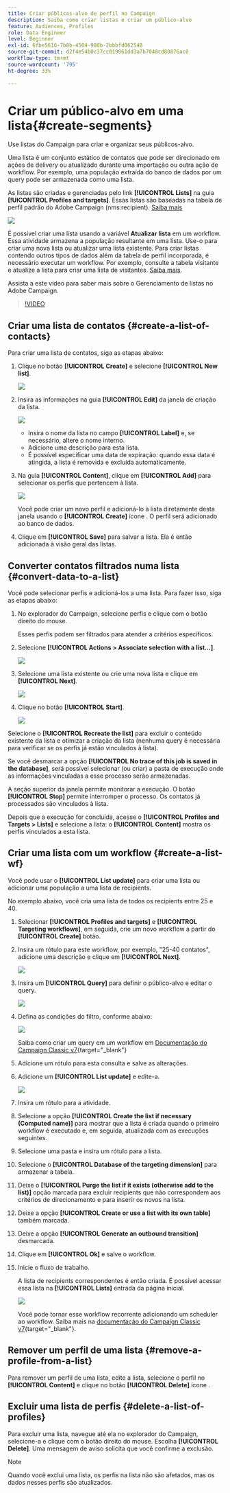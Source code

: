 ```yaml
---
title: Criar públicos-alvo de perfil no Campaign
description: Saiba como criar listas e criar um público-alvo
feature: Audiences, Profiles
role: Data Engineer
level: Beginner
exl-id: 6fbe5616-7b8b-4504-988b-2bbbfd062548
source-git-commit: d2f4e54b0c37cc019061dd3a7b7048cd80876ac0
workflow-type: tm+mt
source-wordcount: '795'
ht-degree: 33%

---
```


# Criar um público-alvo em uma lista{#create-segments}

Use listas do Campaign para criar e organizar seus públicos-alvo.

Uma lista é um conjunto estático de contatos que pode ser direcionado em ações de delivery ou atualizado durante uma importação ou outra ação de workflow. Por exemplo, uma população extraída do banco de dados por um query pode ser armazenada como uma lista.

As listas são criadas e gerenciadas pelo link **[!UICONTROL Lists]** na guia **[!UICONTROL Profiles and targets]**. Essas listas são baseadas na tabela de perfil padrão do Adobe Campaign (nms:recipient). [Saiba mais](../dev/datamodel.md#ootb-profiles.md)

![](assets/list-dashboard.png)

É possível criar uma lista usando a variável **Atualizar lista** em um workflow. Essa atividade armazena a população resultante em uma lista. Use-o para criar uma nova lista ou atualizar uma lista existente. Para criar listas contendo outros tipos de dados além da tabela de perfil incorporada, é necessário executar um workflow. Por exemplo, consulte a tabela visitante e atualize a lista para criar uma lista de visitantes. [Saiba mais](#create-a-list-wf).

Assista a este vídeo para saber mais sobre o Gerenciamento de listas no Adobe Campaign.

>[!VIDEO](https://video.tv.adobe.com/v/334909?quality=12)


## Criar uma lista de contatos {#create-a-list-of-contacts}

Para criar uma lista de contatos, siga as etapas abaixo:

1. Clique no botão **[!UICONTROL Create]** e selecione **[!UICONTROL New list]**.

   ![](assets/new-list.png)

1. Insira as informações na guia **[!UICONTROL Edit]** da janela de criação da lista.

   ![](assets/list-details.png)

   * Insira o nome da lista no campo **[!UICONTROL Label]** e, se necessário, altere o nome interno.
   * Adicione uma descrição para esta lista.
   * É possível especificar uma data de expiração: quando essa data é atingida, a lista é removida e excluída automaticamente.


1. Na guia **[!UICONTROL Content]**, clique em **[!UICONTROL Add]** para selecionar os perfis que pertencem à lista.

   ![](assets/add-profiles-to-a-list.png)

   Você pode criar um novo perfil e adicioná-lo à lista diretamente desta janela usando o **[!UICONTROL Create]** ícone . O perfil será adicionado ao banco de dados.

1. Clique em **[!UICONTROL Save]** para salvar a lista. Ela é então adicionada à visão geral das listas.


## Converter contatos filtrados numa lista {#convert-data-to-a-list}

Você pode selecionar perfis e adicioná-los a uma lista. Para fazer isso, siga as etapas abaixo:

1. No explorador do Campaign, selecione perfis e clique com o botão direito do mouse.

   Esses perfis podem ser filtrados para atender a critérios específicos.

1. Selecione **[!UICONTROL Actions > Associate selection with a list...]**.

   ![](assets/add-selection-to-a-list.png)

1. Selecione uma lista existente ou crie uma nova lista e clique em **[!UICONTROL Next]**.

   ![](assets/select-the-list.png)

1. Clique no botão **[!UICONTROL Start]**.

   ![](assets/record-a-list.png)

Selecione o **[!UICONTROL Recreate the list]** para excluir o conteúdo existente da lista e otimizar a criação da lista (nenhuma query é necessária para verificar se os perfis já estão vinculados à lista).

Se você desmarcar a opção **[!UICONTROL No trace of this job is saved in the database]**, será possível selecionar (ou criar) a pasta de execução onde as informações vinculadas a esse processo serão armazenadas.

A seção superior da janela permite monitorar a execução. O botão **[!UICONTROL Stop]** permite interromper o processo. Os contatos já processados são vinculados à lista.

Depois que a execução for concluída, acesse o **[!UICONTROL Profiles and Targets > Lists]** e selecione a lista: o **[!UICONTROL Content]** mostra os perfis vinculados a esta lista.


## Criar uma lista com um workflow  {#create-a-list-wf}

Você pode usar o **[!UICONTROL List update]** para criar uma lista ou adicionar uma população a uma lista de recipients.

No exemplo abaixo, você cria uma lista de todos os recipients entre 25 e 40.

1. Selecionar **[!UICONTROL Profiles and targets]** e **[!UICONTROL Targeting workflows]**, em seguida, crie um novo workflow a partir do **[!UICONTROL Create]** botão.
1. Insira um rótulo para este workflow, por exemplo, &quot;25-40 contatos&quot;, adicione uma descrição e clique em **[!UICONTROL Next]**.

   ![](assets/targeting-wf-sample.png)

1. Insira um **[!UICONTROL Query]** para definir o público-alvo e editar o query.

   ![](assets/targeting-wf-edit-query.png)

1. Defina as condições do filtro, conforme abaixo:

   ![](assets/targeting-wf-age-filter.png)

   Saiba como criar um query em um workflow em [Documentação do Campaign Classic v7](https://experienceleague.adobe.com/docs/campaign-classic/using/automating-with-workflows/targeting-activities/query.html#creating-a-query){target=&quot;_blank&quot;}

1. Adicione um rótulo para esta consulta e salve as alterações.
1. Adicione um **[!UICONTROL List update]** e edite-a.

   ![](assets/list-update-activity.png)

1. Insira um rótulo para a atividade.
1. Selecione a opção **[!UICONTROL Create the list if necessary (Computed name)]** para mostrar que a lista é criada quando o primeiro workflow é executado e, em seguida, atualizada com as execuções seguintes.
1. Selecione uma pasta e insira um rótulo para a lista.
1. Selecione o **[!UICONTROL Database of the targeting dimension]** para armazenar a tabela.
1. Deixe o **[!UICONTROL Purge the list if it exists (otherwise add to the list)]** opção marcada para excluir recipients que não correspondem aos critérios de direcionamento e para inserir os novos na lista.
1. Deixe a opção **[!UICONTROL Create or use a list with its own table]** também marcada.
1. Deixe a opção **[!UICONTROL Generate an outbound transition]** desmarcada.
1. Clique em **[!UICONTROL Ok]** e salve o workflow.
1. Inicie o fluxo de trabalho.

   A lista de recipients correspondentes é então criada. É possível acessar essa lista na **[!UICONTROL Lists]** entrada da página inicial.

   ![](assets/access-new-list.png)

   Você pode tornar esse workflow recorrente adicionando um scheduler ao workflow. Saiba mais na [documentação do Campaign Classic v7](https://experienceleague.adobe.com/docs/campaign-classic/using/automating-with-workflows/flow-control-activities/scheduler.html){target=&quot;_blank&quot;}.

## Remover um perfil de uma lista {#remove-a-profile-from-a-list}

Para remover um perfil de uma lista, edite a lista, selecione o perfil no **[!UICONTROL Content]** e clique no botão **[!UICONTROL Delete]** ícone .

## Excluir uma lista de perfis {#delete-a-list-of-profiles}

Para excluir uma lista, navegue até ela no explorador do Campaign, selecione-a e clique com o botão direito do mouse. Escolha **[!UICONTROL Delete]**. Uma mensagem de aviso solicita que você confirme a exclusão.

>[!NOTE]
>
>Quando você exclui uma lista, os perfis na lista não são afetados, mas os dados nesses perfis são atualizados.
